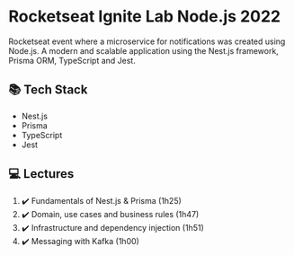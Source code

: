 # Rocketseat Ignite Lab Node.js 2022

Rocketseat event where a microservice for notifications was created using Node.js.
A modern and scalable application using the Nest.js framework, Prisma ORM, TypeScript and Jest.

## 📚 Tech Stack

- Nest.js
- Prisma
- TypeScript
- Jest

## 💻 Lectures
<!-- ❌✔️ -->

1. ✔️ Fundamentals of Nest.js & Prisma (1h25)
2. ✔️ Domain, use cases and business rules (1h47)
3. ✔️ Infrastructure and dependency injection (1h51)
4. ✔️ Messaging with Kafka (1h00)
